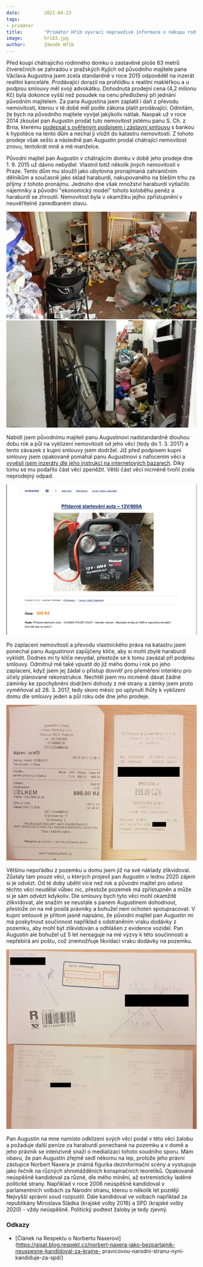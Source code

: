```yaml
---
date:         2021-04-23
tags:         
- primátor
title:        "Primátor Hřib vyvrací nepravdivé informace o nákupu rodinného domu"
image: 	      hrib3.jpg
author:       Zdeněk Hřib
---
```


Před koupí chátrajícího rodinného domku o zastavěné ploše 63 metrů čtverečních se zahradou v pražských Kyjích od původního majitele pana Václava Augustina jsem zcela standardně v roce 2015 odpověděl na inzerát realitní kanceláře. Prodávající dorazil na prohlídku s realitní makléřkou a u podpisu smlouvy měl svoji advokátku. Dohodnutá prodejní cena (4,2 milionu Kč) byla dokonce vyšší než posudek na cenu předložený při jednání původním majitelem. Za pana Augustina jsem zaplatil i daň z převodu nemovitosti, kterou v té době měl podle zákona platit prodávající. Odmítám, že bych na původního majitele vyvíjel jakýkoliv nátlak. Naopak už v roce 2014 zkoušel pan Augustin prodat tuto nemovitost jistému panu S. Ch. z Brna, kterému [podepsal s ověřeným podpisem i zástavní smlouvu](/assets/pdf/zasta1.pdf) s bankou k hypotéce na tento dům a nechal ji vložit do katastru nemovitostí. Z tohoto prodeje však sešlo a následně pan Augustin prodal chátrající nemovitost znovu, tentokrát mně a mé manželce. 

Původní majitel pan Augustin v chátrajícím domku v době jeho prodeje dne 1. 9. 2015 už dávno nebydlel. Vlastnil totiž několik jiných nemovitostí v Praze. Tento dům mu sloužil jako ubytovna pronajímaná zahraničním dělníkům a současně jako sklad haraburdí, nakupovaného na bleším trhu za příjmy z tohoto pronájmu. Jednoho dne však množství haraburdí vytlačilo nájemníky a původní "ekonomický model" tohoto koloběhu peněz a haraburdí se zhroutil. Nemovitost byla v okamžiku jejího zpřístupnění v neuvěřitelně zanedbaném stavu. 

![Nepořádek v domě](/assets/img/posts/v-dome-2.jpeg "Nepořádek v domě")
![Nepořádek v domě](/assets/img/posts/v-dome-1.jpeg "Nepořádek okolo domu")

Nabídl jsem původnímu majiteli panu Augustinovi nadstandardně dlouhou dobu rok a půl na vyklizení nemovitosti od jeho věcí (tedy do 1. 3. 2017) a tento závazek z kupní smlouvy jsem dodržel. Již před podpisem kupní smlouvy jsem opakovaně pomáhal panu Augustinovi s nafocením věcí a [vyvěsil jsem inzeráty dle jeho instrukcí na internetových bazarech](/assets/pdf/inzerat.pdf). Díky tomu se mu podařilo část věcí zpeněžit. Větší část věcí nicméně tvořil zcela neprodejný odpad.
 
![Ukázka inzerátu](/assets/img/posts/inzerat-auto.jpg "Ukázka inzerátu")

Po zaplacení nemovitosti a převodu vlastnického práva na katastru jsem ponechal panu Augustinovi zapůjčeny klíče, aby si mohl zbylé haraburdí vyklidit. Dodnes mi ty klíče nevydal, přestože se k tomu zavázal při podpisu smlouvy. Odmítnul mě také vpustit do již mého domu i rok po jeho zaplacení, když jsem jej žádal o přístup dovnitř pro přeměření interiéru pro účely plánované rekonstrukce. Nechtěl jsem mu nicméně dávat žádné záminky ke zpochybnění dodržení dohody z mé strany a zámky jsem proto vyměňoval až 28. 3. 2017, tedy skoro měsíc po uplynutí lhůty k vyklizení domu dle smlouvy jeden a půl roku ode dne jeho prodeje. 

![Výměna zámků](/assets/img/posts/zamky.jpeg "Účtenka za výměnu zámků")

Většinu nepořádku z pozemku u domu jsem již na své náklady zlikvidoval. Zůstaly tam pouze věci, u kterých projevil pan Augustin v lednu 2020 zájem si je odvézt. Od té doby uběhl více než rok a původní majitel pro odvoz těchto věcí neudělal vůbec nic, přestože pozemek má zpřístupněn a může si je sám odvézt kdykoliv. Dle smlouvy bych tyto věci mohl okamžitě zlikvidovat, ale snažím se neustále s panem Augustinem dohodnout, přestože on na mě posílá právníky a bohužel není ochoten spolupracovat. V kupní smlouvě je přitom jasně napsáno, že původní majitel pan Augustin mi má poskytnout součinnost například s odstraněním vraku dodávky z pozemku, aby mohl být zlikvidován a odhlášen z evidence vozidel. Pan Augustin ale bohužel už 5 let nereaguje na mé výzvy k této součinnosti a nepřebírá ani poštu, což znemožňuje likvidaci vraku dodávky na pozemku. 

![Speciální signalizace pro tramvaje a busy](/assets/img/posts/neprevzaty-dopis.jpeg "Nepřevzatý dopis")

Pan Augustin na mne namísto odklízení svých věcí podal v této věci žalobu a požaduje další peníze za haraburdí ponechané na pozemku a v domě a jeho právník se intenzivně snaží o medializaci tohoto soudního sporu. Mám obavu, že pan Augustin zřejmě sedl někomu na lep, protože jeho právní zástupce Norbert Naxera je známá figurka dezinformační scény a vystupuje jako řečník na různých shromážděních konspiračních teoretiků. Opakovaně neúspěšně kandidoval za různé, dle mého mínění, až extremisticky laděné politické strany. Například v roce 2006 neúspěšně kandidoval v parlamentních volbách za Národní stranu, kterou o několik let později Nejvyšší správní soud rozpustil. Dále kandidoval ve volbách například za republikány Miroslava Sládka (krajské volby 2016) a SPD (krajské volby 2020) - vždy neúspěšně. Politický podtext žaloby je tedy zjevný. 

### Odkazy 

* [Článek na Respektu o Norbertu Naxerovi](https://gisat.blog.respekt.cz/norbert-naxera-jako-bezpartajnik-neuspesne-kandidoval-za-krajne- pravicovou-narodni-stranu-nyni-kandiduje-za-spd/)
